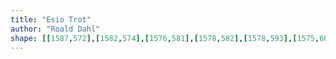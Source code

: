 ```yaml
---
title: "Esio Trot"
author: "Roald Dahl"
shape: [[1587,572],[1582,574],[1576,581],[1578,582],[1578,593],[1575,600],[1575,674],[1573,708],[1573,820],[1571,835],[1571,868],[1569,880],[1569,986],[1568,1025],[1566,1041],[1566,1126],[1564,1149],[1563,1199],[1564,1235],[1562,1264],[1562,1316],[1558,1439],[1558,1490],[1560,1493],[1565,1495],[1586,1494],[1590,1488],[1590,1415],[1593,1339],[1592,1325],[1594,1297],[1593,1284],[1595,1259],[1594,1237],[1596,1215],[1595,1191],[1598,1139],[1597,1123],[1599,1065],[1600,928],[1602,897],[1602,832],[1605,779],[1608,658],[1608,578],[1605,574],[1600,572]]
---
```

